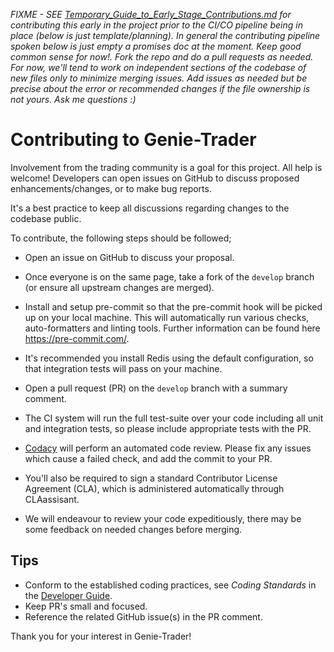 *FIXME - SEE [Temporary_Guide_to_Early_Stage_Contributions.md](Temporary_Guide_to_Early_Stage_Contributions.md) for 
contributing this early in the project prior to the CI/CO pipeline being in place (below is just template/planning). 
In general the contributing pipeline spoken below is just empty a promises doc at the moment. Keep good common sense 
for now!. Fork the repo and do a pull requests as needed. For now, we'll tend to work on independent sections of the 
codebase of new files only to minimize merging issues. Add issues as needed but be precise about the error or 
recommended changes if the file ownership is not yours. Ask me questions :)*

# Contributing to Genie-Trader

Involvement from the trading community is a goal for this project. All help is welcome!
Developers can open issues on GitHub to discuss proposed enhancements/changes, or
to make bug reports.

It's a best practice to keep all discussions regarding changes to the codebase public.

To contribute, the following steps should be followed;

- Open an issue on GitHub to discuss your proposal.

- Once everyone is on the same page, take a fork of the `develop` branch (or ensure all upstream changes are merged).

- Install and setup pre-commit so that the pre-commit hook will be picked up on
  your local machine. This will automatically run various checks, auto-formatters
  and linting tools. Further information can be found here <https://pre-commit.com/>.

- It's recommended you install Redis using the default configuration, so that integration
  tests will pass on your machine.

- Open a pull request (PR) on the `develop` branch with a summary comment.

- The CI system will run the full test-suite over your code including all unit and integration tests, so please include appropriate tests
  with the PR.

- [Codacy](https://www.codacy.com/) will perform an automated code review. Please
  fix any issues which cause a failed check, and add the commit to your PR.

- You'll also be required to sign a standard Contributor License Agreement (CLA), which is
  administered automatically through CLAassisant.

- We will endeavour to review your code expeditiously, there may be some
  feedback on needed changes before merging.

## Tips

- Conform to the established coding practices, see _Coding Standards_ in the
  [Developer Guide](https://docs.Genie-Trader.codes/developer_guide/index.html).
- Keep PR's small and focused.
- Reference the related GitHub issue(s) in the PR comment.

Thank you for your interest in Genie-Trader!
